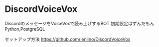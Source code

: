 # DiscordVoiceVox

DiscordのメッセージをVoiceVoxで読み上げするBOT
初期設定はずんだもん
Python,PostgreSQL

セットアップ方法 https://github.com/lenlino/DiscordVoiceVox
